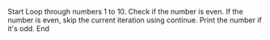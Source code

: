 Start 
Loop through numbers 1 to 10.
Check if the number is even.
If the number is even, skip the current iteration using continue.
Print the number if it's odd.
End 